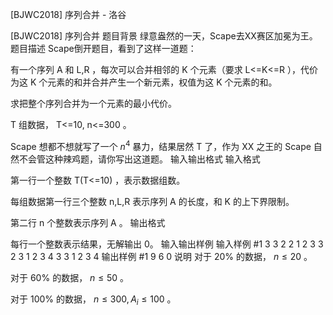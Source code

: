 



[BJWC2018] 序列合并 - 洛谷














[BJWC2018] 序列合并
题目背景
绿意盎然的一天，Scape去XX赛区加冕为王。
题目描述
Scape倒开题目，看到了这样一道题：

有一个序列 A 和 L,R ，每次可以合并相邻的 K 个元素（要求 L<=K<=R ），代价为这 K 个元素的和并合并产生一个新元素，权值为这 K 个元素的和。

求把整个序列合并为一个元素的最小代价。

T 组数据， T<=10, n<=300 。

Scape 想都不想就写了一个 $n^4$ 暴力，结果居然 T 了，作为 XX 之王的 Scape 自然不会管这种辣鸡题，请你写出这道题。
输入输出格式
输入格式

第一行一个整数 T(T<=10) ，表示数据组数。

每组数据第一行三个整数 n,L,R 表示序列 A 的长度，和 K 的上下界限制。

第二行 n 个整数表示序列 A 。
输出格式

每行一个整数表示结果，无解输出 0。
输入输出样例
输入样例 #1
3
3 2 2
1 2 3
3 2 3
1 2 3
4 3 3
1 2 3 4
输出样例 #1
9
6
0
说明
对于 20% 的数据， $n≤20$ 。

对于 60% 的数据， $n≤50$ 。

对于 100% 的数据， $n≤300,A_i≤100$ 。






